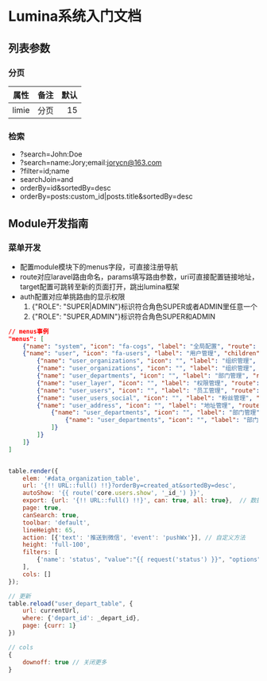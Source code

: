 # Lumina系统入门文档


## 列表参数

### 分页

| 属性   |      备注      |  默认 |
|----------|:-------------:|------:|
| limie |  分页 | 15 |

### 检索

- ?search=John:Doe
- ?search=name:Jory;email:jorycn@163.com
- ?filter=id;name
- searchJoin=and
- orderBy=id&sortedBy=desc
- orderBy=posts:custom_id|posts.title&sortedBy=desc


## Module开发指南


### 菜单开发

- 配置module模块下的menus字段，可直接注册导航
- route对应laravel路由命名，params填写路由参数，uri可直接配置链接地址，target配置可跳转至新的页面打开，跳出lumina框架
- auth配置对应单挑路由的显示权限
    1. {"ROLE": "SUPER|ADMIN"}标识符合角色SUPER或者ADMIN里任意一个
    2. {"ROLE": "SUPER,ADMIN"}标识符合角色SUPER和ADMIN
    
```json
// menus事例
"menus": [
    {"name": "system", "icon": "fa-cogs", "label": "全局配置", "route": "core.option.index"},
    {"name": "user", "icon": "fa-users", "label": "用户管理", "children": [
        {"name": "user_organizations", "icon": "", "label": "组织管理", "route": "core.organizations.index", "auth": {"ROLE": "SUPER|ADMIN"}},
        {"name": "user_organizations", "icon": "", "label": "组织管理", "route": "core.organizations.index", "auth": {"ROLE": "SUPER"}},
        {"name": "user_departments", "icon": "", "label": "部门管理", "route": "core.departments.index"},
        {"name": "user_layer", "icon": "", "label": "权限管理", "route": "core.permission.index", "auth": {"ROLE": "SUPER"}},
        {"name": "user_users", "icon": "", "label": "员工管理", "route": "core.users.index"},
        {"name": "user_users_social", "icon": "", "label": "粉丝管理", "route": "core.user-socialites.index", "auth": {"ROLE": "SUPER"}},
        {"name": "user_address", "icon": "", "label": "地址管理", "route": "core.user-addresses.index", "children":  [
            {"name": "user_departments", "icon": "", "label": "部门管理", "route": "core.departments.index", "children":  [
                {"name": "user_departments", "icon": "", "label": "部门管理", "route": "core.departments.index"}
            ]}
        ]}
    ]}
]

```


```js

table.render({
    elem: '#data_organization_table',
    url: '{!! URL::full() !!}?orderBy=created_at&sortedBy=desc',
    autoShow: '{{ route('core.users.show', '_id_') }}',
    export: {url: '{!! URL::full() !!}', can: true, all: true},  // 数据导出，can:导出权限, all：导出全部权限
    page: true,
    canSearch: true,
    toolbar: 'default',
    lineHeight: 65,
    action: [{'text': '推送到微信', 'event': 'pushWx'}], // 自定义方法
    height: 'full-100',
    filters: [
        {'name': 'status', "value":"{{ request('status') }}", "options": {"wait":"待领取","received":"已领取","used":"已使用","expired":"已过期"}}
    ],
    cols: []
});

// 更新
table.reload("user_depart_table", {
    url: currentUrl,
    where: {'depart_id': _depart_id},
    page: {curr: 1}
})

// cols
{
    downoff: true // 关闭更多
}

```
